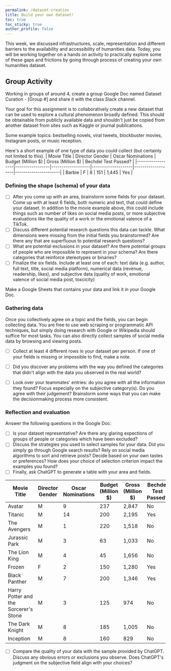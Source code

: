 ```yaml
---
permalink: /dataset-creation
title: Build your own dataset! 
toc: true
toc_sticky: true
author_profile: false
---
```


This week, we discussed infrastructures, scale, representation and different barriers to the availability and accessibility of humanities data. Today, you will be working together on a hands on activity to practically explore some of these gaps and frictions by going through process of creating your own humanities dataset. 


## Group Activity

Working in groups of around 4, create a group Google Doc named Dataset Curation - [Group #] and share it with the class Slack channel.

Your goal for this assignment is to collaboratively create a new dataset that can be used to explore a cultural phenomenon broadly defined. This should be obtainable from publicly available data and shouldn't just be copied from another dataset from sites such as Kaggle or journal publications.

Some example topics: bestselling novels, viral tweets, blockbuster movies, Instagram posts, or music reception. 

Here's a short example of one type of data you could collect (but certainly not limited to this).
| Movie Title      | Director Gender | Oscar Nominations | Budget (Million $) | Gross (Million $) | Bechdel Test Passed? |
|------------------|-----------------|-------------------|--------------------|-------------------|----------------------|
| Barbie           | F               | 8                 | 151                | 1,445             | Yes                   |



### Defining the shape (schema) of your data

- [ ] After you come up with an area, brainstorm some fields for your dataset. Come up with at least 6 fields, both numeric and text, that could define your dataset. In addition to the movie example above, this could include things such as number of likes on social media posts, or more subjective evaluations like the quality of a work or the emotional valence of a TikTok. 
- [ ] Discuss different potential research questions this data can tackle. What dimensions were missing from the initial fields you brainstormed? Are there any that are superfluous to potential research questions?
- [ ] What are potential exclusions in your dataset? Are there potential groups of people who are impossible to represent in your schema? Are there categories that reinforce stereotypes or binaries?
- [ ] Finalize the six fields. Include at least one of each: text data (e.g. author, full text, title, social media platform), numerical data (revenue, readership, likes), and subjective data (quality of work, emotional valence of social media post, toxcicity)

Make a Google Sheets that contains your data and link it in your Google Doc. 


### Gathering data

Once you collectively agree on a topic and the fields, you can begin collecting data. 
You are free to use web scraping or programmatic API techniques, but simply doing research with Google or Wikipedia should suffice for most tasks. 
You can also directly collect samples of social media data by browsing and viewing posts. 

- [ ] Collect at least 4 different rows in your dataset per person. If one of your fields is missing or impossible to find, make a note. 
- [ ] Did you discover any problems with the way you defined the categories that didn't align with the data you observed in the real world? 
- [ ] Look over your teammates' entries: do you agree with all the information they found? Focus especially on the subjective category(s). Do you agree with their judgement? Brainstorm some ways that you can make the decisionmaking process more consistent. 


### Reflection and evaluation
Answer the following questions in the Google Doc:
- [ ] Is your dataset representative? Are there any glaring expections of groups of people or categories which have been excluded?
- [ ] Discuss the strategies you used to select samples for your data. Did you simply go through Google search results? Rely on social media algorithms to sort and retrieve posts? Decide based on your own tastes or preferences? How does your choice of selection criterion impact the examples you found?
- [ ] Finally, ask ChatGPT to generate a table with your area and fields.

| Movie Title      | Director Gender | Oscar Nominations | Budget (Million $) | Gross (Million $) | Bechdel Test Passed? |
|------------------|-----------------|-------------------|--------------------|-------------------|----------------------|
| Avatar           | M               | 9                 | 237                | 2,847             | No                   |
| Titanic          | M               | 14                | 200                | 2,195             | Yes                  |
| The Avengers     | M               | 1                 | 220                | 1,518             | No                   |
| Jurassic Park    | M               | 3                 | 63                 | 1,033             | No                   |
| The Lion King    | M               | 4                 | 45                 | 1,656             | No                   |
| Frozen           | F               | 2                 | 150                | 1,280             | Yes                  |
| Black Panther    | M               | 7                 | 200                | 1,346             | Yes                  |
| Harry Potter and the Sorcerer's Stone | M  | 3           | 125                | 974               | No                   |
| The Dark Knight  | M               | 8                 | 185                | 1,005             | No                   |
| Inception        | M               | 8                 | 160                | 829               | No                   |


- [ ] Compare the quality of your data with the sample provided by ChatGPT. Discuss any obvious errors or exclusions you observe. Does ChatGPT's judgment on the subjective field align with your choices? 
